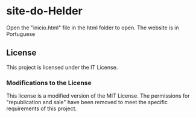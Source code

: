 # site-do-Helder
Open the "inicio.html" file in the html folder to open.
The website is in Portuguese 
## License

This project is licensed under the IT License.

### Modifications to the License

This license is a modified version of the MIT License. The permissions for "republication and sale" have been removed to meet the specific requirements of this project.
